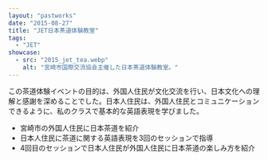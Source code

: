 ```yaml
---
layout: "pastworks"
date: "2015-08-27"
title: "JET日本茶道体験教室"
tags:
  - "JET"
showcase:
  - src: "2015_jet_tea.webp"
    alt: "宮崎市国際交流協会主催した日本茶道体験教室。"
---
```

この茶道体験イベントの目的は、外国人住民が文化交流を行い、日本文化への理解と感謝を深めることでした。日本人住民は、外国人住民とコミュニケーションできるように、私のクラスで基本的な英語表現を学びました。

- 宮崎市の外国人住民に日本茶道を紹介
- 日本人住民に茶道に関する英語表現を3回のセッションで指導
- 4回目のセッションで日本人住民が外国人住民に日本茶道の楽しみ方を紹介
